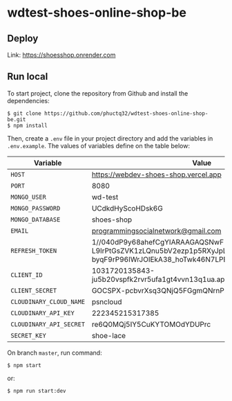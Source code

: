 # wdtest-shoes-online-shop-be

## Deploy
Link: <https://shoesshop.onrender.com>

## Run local
To start project, clone the repository from Github and install the dependencies: 
```
$ git clone https://github.com/phuctq32/wdtest-shoes-online-shop-be.git
$ npm install
```
Then, create a `.env` file in your project directory and add the variables in `.env.example`. The values of variables define on the table below:

| **Variable** | **Value** |
|--------------|-----------|
| `HOST` | https://webdev-shoes-shop.vercel.app |
| `PORT` | 8080 |
| `MONGO_USER` | wd-test |
| `MONGO_PASSWORD` | UCdkdHyScoHDsk6G |
| `MONGO_DATABASE` | shoes-shop |
| `EMAIL` | programmingsocialnetwork@gmail.com |
| `REFRESH_TOKEN` | 1//040dP9y68ahefCgYIARAAGAQSNwF-L9IrPtGsZVK1zLQnu5bV2ezp1p5RXyJpL-byqF9rP96IWrJOIEkA38_hoTwk46N7LPEzx8U |
| `CLIENT_ID` | 1031720135843-ju5b20vspfk2rvr5ufa1gt4vvn13q1ua.apps.googleusercontent.com |
| `CLIENT_SECRET` | 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 |
| `CLOUDINARY_CLOUD_NAME` | psncloud |
| `CLOUDINARY_API_KEY` | 222345215317385 |
| `CLOUDINARY_API_SECRET` | re6Q0MQj5IY5CuKYTOMOdYDUPrc |
| `SECRET_KEY` | shoe-lace |

On branch `master`, run command: 
```
$ npm start
```
or:
```
$ npm run start:dev
```
